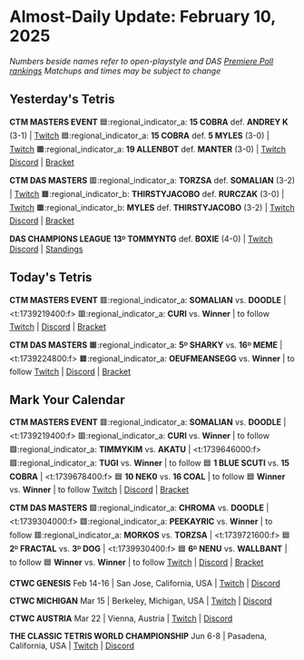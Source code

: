 # Almost-Daily Update: February 10, 2025
*Numbers beside names refer to open-playstyle and DAS [Premiere Poll rankings](https://docs.google.com/document/d/1ddYqLQp5AIR3b6RwN9SxUg1Qr8MOmR-SgrhLkjXcQxY/edit?tab=t.0)*
*Matchups and times may be subject to change*

## Yesterday's Tetris
**CTM MASTERS EVENT**
:blue_square::regional_indicator_a:  **15 COBRA** def. **ANDREY K** (3-1)  |  [Twitch](https://www.twitch.tv/videos/2376897236?t=00h21m01s)
:blue_square::regional_indicator_a:  **15 COBRA** def. **5 MYLES** (3-0)  |  [Twitch](https://www.twitch.tv/videos/2376897236?t=00h46m11s)
:orange_square::regional_indicator_a:  **19 ALLENBOT** def. **MANTER** (3-0)  |  [Twitch](https://www.twitch.tv/videos/2377519485?t=00h29m40s)
[Discord](https://go.ctm.gg/event/ctm-february-2025/masters-event/)  |  [Bracket](https://go.ctm.gg/event/ctm-february-2025/masters-event/)

**CTM DAS MASTERS**
:red_square::regional_indicator_a:  **TORZSA** def. **SOMALIAN** (3-2)  |  [Twitch](https://www.twitch.tv/videos/2376745177?t=00h25m52s)
:orange_square::regional_indicator_b:  **THIRSTYJACOBO** def. **RURCZAK** (3-0)  |  [Twitch](https://www.twitch.tv/videos/2376813288?t=00h11m39s)
:orange_square::regional_indicator_b:  **MYLES** def. **THIRSTYJACOBO** (3-2)  |  [Twitch](https://www.twitch.tv/videos/2376813288?t=00h39m07s)
[Discord](https://go.ctm.gg/discord)  |  [Bracket](https://go.ctm.gg/event/ctm-das-masters-february-2025/das-masters/)

**DAS CHAMPIONS LEAGUE**
**13ᴰ TOMMYNTG** def. **BOXIE** (4-0)  |  [Twitch](https://www.twitch.tv/videos/2376904795?t=01h36m07s)
[Discord](https://tinyurl.com/dcltetris)  |  [Standings](https://docs.google.com/spreadsheets/d/1nEN0MAbueG36UDkpfUsPZEmAMuKif6IcLAmJ8iZhCe8/edit?gid=810776162#gid=810776162)

## Today's Tetris
**CTM MASTERS EVENT**
:red_square::regional_indicator_a:  **SOMALIAN** vs. **DOODLE**  |  <t:1739219400:f>
:red_square::regional_indicator_a:  **CURI** vs. **Winner**  |  to follow
[Twitch](https://twitch.tv/monthlytetris)  |  [Discord](https://go.ctm.gg/event/ctm-february-2025/masters-event/)  |  [Bracket](https://go.ctm.gg/event/ctm-february-2025/masters-event/)

**CTM DAS MASTERS**
:orange_square::regional_indicator_a:  **5ᴰ SHARKY** vs. **16ᴰ MEME**  |  <t:1739224800:f>
:orange_square::regional_indicator_a:  **OEUFMEANSEGG** vs. **Winner**  |  to follow
[Twitch](https://twitch.tv/monthlytetris)  |  [Discord](https://go.ctm.gg/discord)  |  [Bracket](https://go.ctm.gg/event/ctm-das-masters-february-2025/das-masters/)

## Mark Your Calendar
**CTM MASTERS EVENT**
:red_square::regional_indicator_a:  **SOMALIAN** vs. **DOODLE**  |  <t:1739219400:f>
:red_square::regional_indicator_a:  **CURI** vs. **Winner**  |  to follow
:green_square::regional_indicator_a:  **TIMMYKIM** vs. **AKATU**  |  <t:1739646000:f>
:green_square::regional_indicator_a:  **TUGI** vs. **Winner**  |  to follow
:blue_square:  **1 BLUE SCUTI** vs. **15 COBRA**  |  <t:1739678400:f>
:blue_square:  **10 NEK0** vs. **16 COAL**  |  to follow
:blue_square:  **Winner** vs. **Winner**  |  to follow
[Twitch](https://twitch.tv/monthlytetris)  |  [Discord](https://go.ctm.gg/event/ctm-february-2025/masters-event/)  |  [Bracket](https://go.ctm.gg/event/ctm-february-2025/masters-event/)

**CTM DAS MASTERS**
:green_square::regional_indicator_a:  **CHROMA** vs. **DOODLE**  |  <t:1739304000:f>
:green_square::regional_indicator_a:  **PEEKAYRIC** vs. **Winner**  |  to follow
:red_square::regional_indicator_a:  **MORKOS** vs. **TORZSA**  |  <t:1739721600:f>
:blue_square:  **2ᴰ FRACTAL** vs. **3ᴰ DOG**  |  <t:1739930400:f>
:blue_square:  **6ᴰ NENU** vs. **WALLBANT**  |  to follow
:blue_square:  **Winner** vs. **Winner**  |  to follow
[Twitch](https://twitch.tv/monthlytetris)  |  [Discord](https://go.ctm.gg/discord)  |  [Bracket](https://go.ctm.gg/event/ctm-das-masters-february-2025/das-masters/)

**CTWC GENESIS**
Feb 14-16  |  San Jose, California, USA  |  [Twitch](https://www.twitch.tv/classictetris)  |  [Discord](https://tinyurl.com/ctwcdiscord)

**CTWC MICHIGAN**
Mar 15  |  Berkeley, Michigan, USA  |  [Twitch](https://www.twitch.tv/classictetris)  |  [Discord](https://tinyurl.com/ctwcdiscord)

**CTWC AUSTRIA**
Mar 22  |  Vienna, Austria  |  [Twitch](https://www.twitch.tv/classictetris)  |  [Discord](https://tinyurl.com/ctwcdiscord)

**THE CLASSIC TETRIS WORLD CHAMPIONSHIP**
Jun 6-8  |  Pasadena, California, USA  |  [Twitch](https://www.twitch.tv/classictetris)  |  [Discord](https://tinyurl.com/ctwcdiscord)